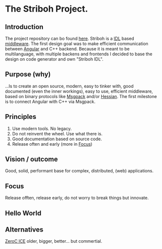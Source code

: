 

# The Striboh Project.

## Introduction

The project repository can bo found [here](https://github.com/gogoba/striboh). Striboh is a [IDL](https://de.wikipedia.org/wiki/Schnittstellenbeschreibungssprache) based [middleware](https://de.wikipedia.org/wiki/Middleware). The first design goal was to make efficient communication between [Angular](https://angular.io/) and C++ backend. Because it is meant to be multilanguage, with multiple backens and frontends I decided to base the design on code generator and own "Striboh IDL". 

## Purpose (why)

...Is to create an open source, modern, easy to tinker with, good documented (even the inner workings), easy to use, efficient middleware, based on binary protocols like [Msgpack](https://msgpack.org/) and/or [Hessian](http://hessian.caucho.com/). The first milestone is to connect Angular with C++ via Msgpack.

## Principles ##

1. Use modern tools. No legacy.
2. Do not reinvent the wheel. Use what there is.
3. Good documentation based on source code.
4. Release often and early (more in [Focus](#Focus))

## Vision / outcome ##

Good, solid, performant base for complex, distributed, (web) applications.

## Focus

Release offten, release early, do not worry to break things but innovate.

## Hello World

## Alternatives
[ZeroC ICE](https://zeroc.com/) older, bigger, better... but commertial.

